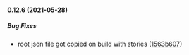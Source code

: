 #### 0.12.6 (2021-05-28)

##### Bug Fixes

*  root json file got copied on build with stories ([1563b607](https://github.com/IgorSzyporyn/badger-ui/commit/1563b607b48a24a8fc5119a6b905a6754a73ca80))

